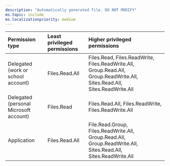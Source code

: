 ```yaml
---
description: "Automatically generated file. DO NOT MODIFY"
ms.topic: include
ms.localizationpriority: medium
---
```


|Permission type|Least privileged permissions|Higher privileged permissions|
|:---|:---|:---|
|Delegated (work or school account)|Files.Read.All|Files.Read, Files.ReadWrite, Files.ReadWrite.All, Group.Read.All, Group.ReadWrite.All, Sites.Read.All, Sites.ReadWrite.All|
|Delegated (personal Microsoft account)|Files.Read|Files.Read.All, Files.ReadWrite, Files.ReadWrite.All|
|Application|Files.Read.All|File.Read.Group, Files.ReadWrite.All, Group.Read.All, Group.ReadWrite.All, Sites.Read.All, Sites.ReadWrite.All|

